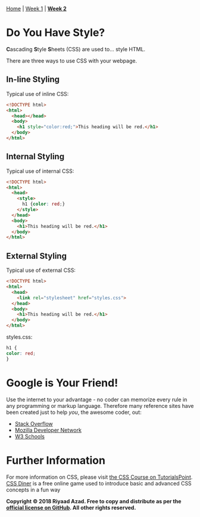 [Home](https://ra-coding-club.github.io/coding-club) | [Week 1](https://ra-coding-club.github.io/week-1/) | **[Week 2](https://ra-coding-club.github.io/week-2/)**

# Do You Have Style?

**C**ascading **S**tyle **S**heets (CSS) are used to... style HTML.

There are three ways to use CSS with your webpage.

## In-line Styling

Typical use of inline CSS:

```` HTML
<!DOCTYPE html>
<html>
  <head></head>
  <body>
    <h1 style="color:red;">This heading will be red.</h1>
  </body>
</html>
````

## Internal Styling

Typical use of internal CSS:

```` HTML
<!DOCTYPE html>
<html>
  <head>
    <style>
      h1 {color: red;}
    </style>
  </head>
  <body>
    <h1>This heading will be red.</h1>
  </body>
</html>
````

## External Styling

Typical use of external CSS:

```` HTML
<!DOCTYPE html>
<html>
  <head>
    <link rel="stylesheet" href="styles.css">
  </head>
  <body>
    <h1>This heading will be red.</h1>
  </body>
</html>
````

styles.css:

```` CSS
h1 {
color: red;
}
````

# Google is Your Friend!

Use the internet to your advantage - no coder can memorize every rule in any programming or markup language. Therefore many reference sites have been created just to help *you*, the awesome coder, out:

* [Stack Overflow](https://stackoverflow.com/)
* [Mozilla Developer Network](https://developer.mozilla.org/en-US/)
* [W3 Schools](https://www.w3schools.com/)

# Further Information

For more information on CSS, please visit [the CSS Course on TutorialsPoint](https://www.tutorialspoint.com/css/css_quick_guide.htm). [CSS Diner](https://flukeout.github.io/) is a free online game used to introduce basic and advanced CSS concepts in a fun way


**Copyright &copy; 2018 Riyaad Azad. Free to copy and distribute as per the [official license on GitHub](https://github.com/ra-coding-club/coding-club/blob/master/LICENSE). All other rights reserved.** 
